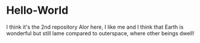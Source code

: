 # Hello-World
I think it's the 2nd repository
Alor here, I like me and I think that Earth is wonderful but still lame compared to outerspace, where other beings dwell!
